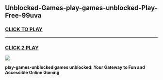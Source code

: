 
## Unblocked-Games-play-games-unblocked-Play-Free-99uva
<h3>
<a href="https://premium76.site?title=play-games-unblocked&ref=10A">CLICK TO PLAY</a></h3>
<hr>

<h3>
<a href="https://premium76.site?title=play-games-unblocked&ref=10A">CLICK 2 PLAY</a>
  
</h3>

<a href="https://premium76.site?title=play-games-unblocked&ref=10A"><img src="https://clearcache.store/games.png"></a>


**play-games-unblocked games unblocked: Your Gateway to Fun and Accessible Online Gaming**
